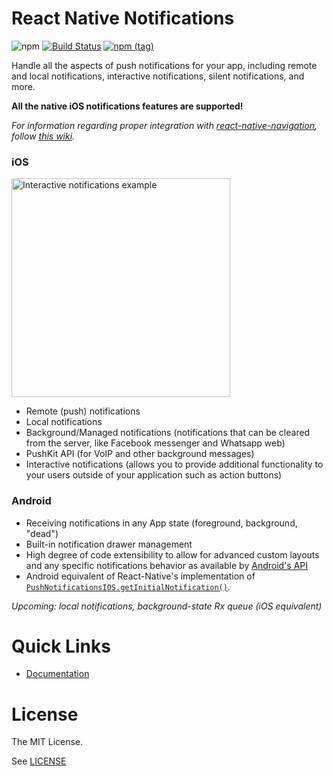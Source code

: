 # React Native Notifications
![npm](https://img.shields.io/npm/dw/react-native-notifications.svg)
[![Build Status](https://img.shields.io/jenkins/s/http/jenkins-oss.wixpress.com:8080/job/multi-react-native-notifications-master.svg)](https://jenkins-oss.wixpress.com/job/multi-react-native-notifications-master/)
[![npm (tag)](https://img.shields.io/npm/v/react-native-notifications/snapshot.svg)](https://github.com/wix/react-native-navigation/tree/master)

Handle all the aspects of push notifications for your app, including remote and local notifications, interactive notifications, silent notifications, and more.

**All the native iOS notifications features are supported!** 

_For information regarding proper integration with [react-native-navigation](https://github.com/wix/react-native-navigation), follow [this wiki](https://github.com/wix/react-native-notifications/wiki/Android:-working-with-RNN)._


### iOS

<img src="https://s3.amazonaws.com/nrjio/interactive.gif" alt="Interactive notifications example" width=350/>

- Remote (push) notifications
- Local notifications
- Background/Managed notifications (notifications that can be cleared from the server, like Facebook messenger and Whatsapp web)
- PushKit API (for VoIP and other background messages)
- Interactive notifications (allows you to provide additional functionality to your users outside of your application such as action buttons)

### Android

- Receiving notifications in any App state (foreground, background, "dead")
- Built-in notification drawer management
- High degree of code extensibility to allow for advanced custom layouts and any specific notifications behavior as available by [Android's API](https://developer.android.com/training/notify-user/build-notification.html)
- Android equivalent of React-Native's implementation of [`PushNotificationsIOS.getInitialNotification()`](https://facebook.github.io/react-native/docs/pushnotificationios.html#getinitialnotification).

_Upcoming: local notifications, background-state Rx queue (iOS equivalent)_


# Quick Links
- [Documentation](https://wix.github.io/react-native-notifications/)

# License
The MIT License.

See [LICENSE](LICENSE)
